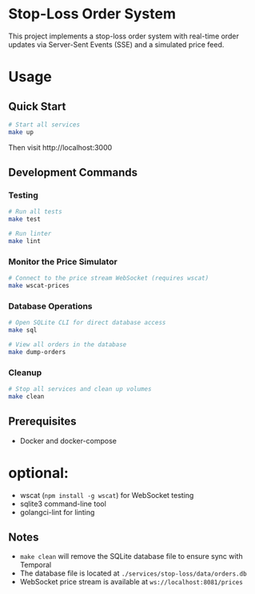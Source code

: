 # Stop-Loss Order System

This project implements a stop-loss order system with real-time order updates via Server-Sent Events (SSE) and a simulated price feed.


# Usage

## Quick Start
```bash
# Start all services
make up
```

Then visit http://localhost:3000

## Development Commands

### Testing
```bash
# Run all tests
make test

# Run linter
make lint

```

### Monitor the Price Simulator
```bash
# Connect to the price stream WebSocket (requires wscat)
make wscat-prices
```

### Database Operations
```bash
# Open SQLite CLI for direct database access
make sql

# View all orders in the database
make dump-orders
```

### Cleanup
```bash
# Stop all services and clean up volumes
make clean
```

## Prerequisites
- Docker and docker-compose

# optional:
- wscat (`npm install -g wscat`) for WebSocket testing
- sqlite3 command-line tool
- golangci-lint for linting

## Notes
- `make clean` will remove the SQLite database file to ensure sync with Temporal
- The database file is located at `./services/stop-loss/data/orders.db`
- WebSocket price stream is available at `ws://localhost:8081/prices`
